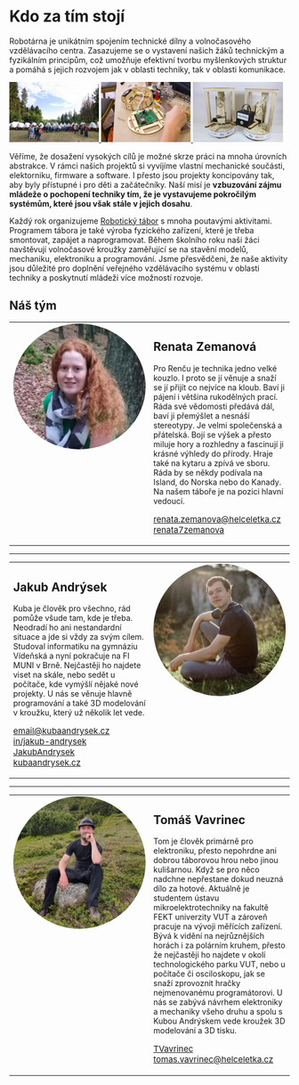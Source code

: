 # Kdo za tím stojí

<script src="https://kit.fontawesome.com/5b4ac9752d.js" crossorigin="anonymous"></script>

Robotárna je unikátním spojením technické dílny a volnočasového vzdělávacího centra.
Zasazujeme se o vystavení našich žáků technickým a fyzikálním principům, což umožňuje efektivní tvorbu myšlenkových struktur a pomáhá s jejich rozvojem jak v oblasti techniky, tak v oblasti komunikace.

<div>
	<a href="https://robotickytabor.cz/" target="_blank">
		<img src="https://raw.githubusercontent.com/RoboticsBrno/.github/main/img/0091.jpg" width="32%" />
	</a>
	<a href="https://robotka.robotickytabor.cz/" target="_blank">
	<img src="https://raw.githubusercontent.com/RoboticsBrno/.github/main/img/0042.jpg" width="32%" />
	</a>
	<a href="https://roboruka.robotickytabor.cz/" target="_blank">
		<img src="https://raw.githubusercontent.com/RoboticsBrno/.github/main/img/roboruka.jpg" width="32%" />
	</a>
</div>

Věříme, že dosažení vysokých cílů je možné skrze práci na mnoha úrovních abstrakce.
V rámci našich projektů si vyvíjíme vlastní mechanické součásti, elektorniku, firmware a software. I přesto jsou projekty koncipovány tak, aby byly přístupné i pro děti a začátečníky.
Naší misí je **vzbuzování zájmu mládeže o pochopení techniky tím, že je vystavujeme pokročilým systémům, které jsou však stále v jejich dosahu**.


Každý rok organizujeme [Robotický tábor](https://robotickytabor.cz/) s mnoha poutavými aktivitami. Programem tábora je také výroba fyzického zařízení, které je třeba smontovat, zapájet a naprogramovat.
Během školního roku naši žáci navštěvují volnočasové kroužky zaměřující se na stavění modelů, mechaniku, elektroniku a programování.
Jsme přesvědčeni, že naše aktivity jsou důležité pro doplnění veřejného vzdělávacího systému v oblasti techniky a poskytnutí mládeži více možností rozvoje.

<!-- <div align="center">
<a href="https://helceletka.cz/robotarna/"><button>Helceletka&nbsp;&nbsp;&nbsp;</button></a>
<a href="https://robotickytabor.cz/"><button>RoboCamp&nbsp;&nbsp;&nbsp;</button></a>
<a href="https://www.instagram.com/_robotarna_/"><button>Instagram&nbsp;&nbsp;&nbsp;</button></a>
<a href="https://www.facebook.com/robotarna"><button>Facebook&nbsp;&nbsp;&nbsp;</button></a>
<a href="https://www.youtube.com/@robotikabrno-robotarnaasps2392"><button>YouTube&nbsp;&nbsp;&nbsp;</button></a>
<a href="https://twitter.com/RobotikaBrno"><button>Twitter&nbsp;&nbsp;</button></a>

</div> -->

## Náš tým

<table style="width: 100%; border: none;">
    <tr>
        <td style="width: 50%; vertical-align: top; border: none;">
            <img src="https://raw.githubusercontent.com/RoboticsBrno/Our-team/main/docs/image/RenataZemanova.jpg" alt="Renata Zemanová's photo" style="width: 100%; border-radius: 50%">
        </td>
        <td style="width: 50%; vertical-align: top; border: none;">
            <h2> Renata Zemanová </h2>
            <p>Pro Renču je technika jedno velké kouzlo. I proto se jí věnuje a snaží se jí přijít co nejvíce na kloub. Baví ji pájení i většina rukodělných prací. Ráda své vědomosti předává dál, baví ji přemýšlet a nesnáší stereotypy. Je velmi společenská a přátelská. Bojí se výšek a přesto miluje hory a rozhledny a fascinují ji krásné výhledy do přírody. Hraje také na kytaru a zpívá ve sboru. Ráda by se někdy podívala na Island, do Norska nebo do Kanady. Na našem táboře je na pozici hlavní vedoucí.</p>
            <p style="font-size: 15px;">
                <i class="fas fa-envelope"></i> <a href="mailto:renata.zemanova@helceletka.cz">renata.zemanova@helceletka.cz</a><br>
                <i class="fab fa-github"></i> <a href="https://github.com/renata7zemanova" target="_blank">renata7zemanova</a><br>
            </p>
        </td>
    </tr>
</table>
<hr>

<table style="width: 100%; border: none;">
    <tr>
        <td style="width: 50%; vertical-align: top; border: none;">
            <h2> Jakub Andrýsek </h2>
            <p>Kuba je člověk pro všechno, rád pomůže všude tam, kde je třeba. Neodradí ho ani nestandardní situace a jde si vždy za svým cílem.  Studoval informatiku na gymnáziu Vídeňská a nyní pokračuje na FI MUNI v Brně. Nejčastěji ho najdete viset na skále, nebo sedět u počítače, kde vymýšlí nějaké nové projekty. U nás se věnuje hlavně programování a také 3D modelování v kroužku, který už několik let vede.</p>
            <p style="font-size: 15px;">
                <i class="fas fa-envelope"></i> <a href="mailto:email@kubaandrysek.cz">email@kubaandrysek.cz</a><br>
                <i class="fab fa-linkedin"></i> <a href="https://www.linkedin.com/in/jakub-andrysek/" target="_blank">in/jakub-andrysek</a><br>
                <i class="fab fa-github"></i> <a href="https://github.com/JakubAndrysek" target="_blank">JakubAndrysek</a><br>
                <i class="fas fa-globe"></i> <a href="https://kubaandrysek.cz/" target="_blank">kubaandrysek.cz</a>
            </p>
        </td>
        <td style="width: 50%; vertical-align: top; border: none;">
            <img src="https://raw.githubusercontent.com/RoboticsBrno/Our-team/main/docs/image/JakubAndrysek.jpg" alt="Jakub Andrýsek's photo" style="width: 100%; border-radius: 50%">
        </td>
    </tr>
</table>
<hr>
<table style="width: 100%; border: none;">
    <tr>
        <td style="width: 50%; vertical-align: top; border: none;">
            <img src="https://raw.githubusercontent.com/RoboticsBrno/Our-team/main/docs/image/TomasVavrinec.jpg" alt="Tomáš Vavrinec's photo" style="width: 100%; border-radius: 50%">
        </td>
        <td style="width: 50%; vertical-align: top; border: none;">
            <h2> Tomáš Vavrinec </h2>
            <p>Tom je člověk primárně pro elektroniku, přesto nepohrdne ani dobrou táborovou hrou nebo jinou kulišarnou. Když se pro něco nadchne nepřestane dokud neuzná dílo za hotové. Aktuálně je studentem ústavu mikroelektrotechniky na fakultě FEKT univerzity VUT a zároveň pracuje na vývoji měřících zařízení.  Bývá k vidění na nejrůznějších horách i za polárním kruhem, přesto že nejčastěji ho najdete v okolí technologického parku VUT, nebo u počítače či osciloskopu, jak se snaží zprovoznit hračky nejmenovanému programátorovi. U nás se zabývá návrhem elektroniky a mechaniky všeho druhu a spolu s Kubou Andrýskem vede kroužek 3D modelování a 3D tisku.</p>
            <p style="font-size: 15px;">
                <i class="fab fa-github"></i> <a href="https://github.com/TVavrinec" target="_blank">TVavrinec</a><br>
                <i class="fas fa-envelope"></i> <a href="mailto:tomas.vavrinec@helceletka.cz">tomas.vavrinec@helceletka.cz</a><br>
            </p>
        </td>
    </tr>
</table>
